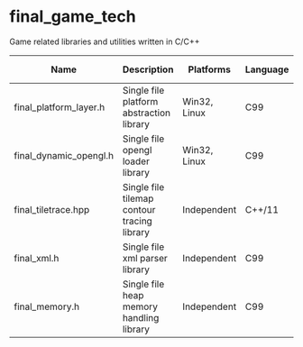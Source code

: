 # final_game_tech
Game related libraries and utilities written in C/C++

| Name                     | Description                                 | Platforms    | Language | Latest Version |
|--------------------------|---------------------------------------------|--------------|----------|----------------|
| final_platform_layer.h   | Single file platform abstraction library    | Win32, Linux | C99      | 0.8.3.0 beta   |
| final_dynamic_opengl.h   | Single file opengl loader library           | Win32, Linux | C99      | 0.3.5.0 beta   |
| final_tiletrace.hpp      | Single file tilemap contour tracing library | Independent  | C++/11   | 1.02           |
| final_xml.h              | Single file xml parser library              | Independent  | C99      | 0.1 alpha      |
| final_memory.h           | Single file heap memory handling library    | Independent  | C99      | 0.1 alpha      |